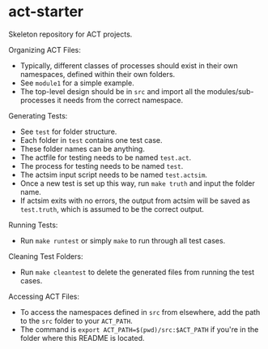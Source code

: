 # act-starter
 Skeleton repository for ACT projects. 

Organizing ACT Files:
- Typically, different classes of processes should exist in their own namespaces, defined within their own folders.
- See `module1` for a simple example. 
- The top-level design should be in `src` and import all the modules/sub-processes it needs from the correct namespace. 

Generating Tests:
- See `test` for folder structure. 
- Each folder in `test` contains one test case. 
- These folder names can be anything.
- The actfile for testing needs to be named `test.act`.
- The process for testing needs to be named `test`.
- The actsim input script needs to be named `test.actsim`.
- Once a new test is set up this way, run `make truth` and input the folder name.
- If actsim exits with no errors, the output from actsim will be saved as `test.truth`, which is assumed to be the correct output.

Running Tests:
- Run `make runtest` or simply `make` to run through all test cases.

Cleaning Test Folders:
- Run `make cleantest` to delete the generated files from running the test cases.

Accessing ACT Files:
- To access the namespaces defined in `src` from elsewhere, add the path to the `src` folder to your `ACT_PATH`.
- The command is `export ACT_PATH=$(pwd)/src:$ACT_PATH` if you're in the folder where this README is located. 
